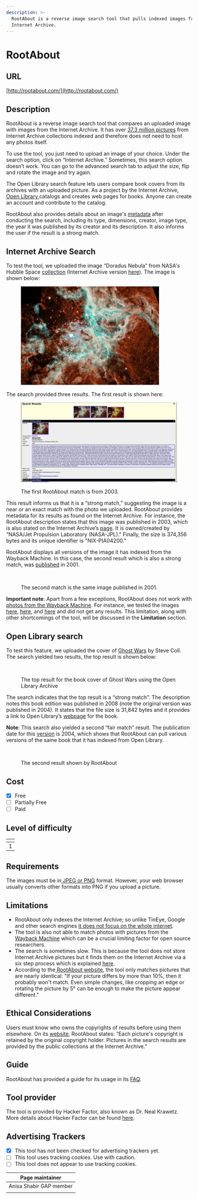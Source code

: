 ```yaml
---
description: >-
  RootAbout is a reverse image search tool that pulls indexed images from the
  Internet Archive.
---
```


# RootAbout

## URL

[http://rootabout.com/](http://rootabout.com/)

## Description

RootAbout is a reverse image search tool that compares an uploaded image with images from the Internet Archive. It has over [37.3 million pictures](https://rootabout.com/faq.php#What%20has%20RootAbout%20indexed) from Internet Archive collections indexed and therefore does not need to host any photos itself.&#x20;

To use the tool, you just need to upload an image of your choice. Under the search option, click on “Internet Archive.” Sometimes, this search option doesn’t work. You can go to the advanced search tab to adjust the size, flip and rotate the image and try again.

The Open Library search feature lets users compare book covers from its archives with an uploaded picture. As a project by the Internet Archive, [Open Library ](https://openlibrary.org/)catalogs and creates web pages for books. Anyone can create an account and contribute to the catalog.

RootAbout also provides details about an image's [metadata](https://rootabout.com/faq.php#What%20is%20RootAbout) after conducting the search, including its type, dimensions, creator, image type, the year it was published by its creator and its description. It also informs the user if the result is a strong match.

## Internet Archive Search

To test the tool, we uploaded the image “Doradus Nebula” from NASA's Hubble Space [collection](https://hubblesite.org/contents/media/images/2001/21/1080-Image.html) (Internet Archive version [here](https://archive.org/details/NIX-PIA04200)). The image is shown below:

<figure><img src=".gitbook/assets/root 5.jpg" alt="" width="375"><figcaption></figcaption></figure>

The search provided three results. The first result is shown here:&#x20;

<figure><img src=".gitbook/assets/Root About search result.png" alt=""><figcaption><p>The first RootAbout match is from 2003.</p></figcaption></figure>

This result informs us that it is a “strong match,” suggesting the image is a near or an exact match with the photo we uploaded. RootAbout provides metadata for its results as found on the Internet Archive. For instance, the RootAbout description states that this image was published in 2003, which is also stated on the Internet Archive’s [page](https://archive.org/details/NIX-PIA04200). It is owned/created by “NASA/Jet Propulsion Laboratory (NASA-JPL)." Finally, the size is 374,356 bytes and its unique identifier is "NIX-PIA04200."

RootAbout displays all versions of the image it has indexed from the Wayback Machine. In this case, the second result which is also a strong match, was [published](https://archive.org/details/PLAN-PIA04200) in 2001.

<figure><img src=".gitbook/assets/Screenshot 2025-01-19 at 6.25.42 PM.png" alt=""><figcaption><p>The second match is the same image published in 2001.</p></figcaption></figure>

**Important note**: Apart from a few exceptions, RootAbout does not work with [photos from the Wayback Machine](https://rootabout.com/faq.php#What%20has%20RootAbout%20indexed). For instance, we tested the images [here](https://archive.org/details/dr_future-map-of-the-world-10902000), [here](https://archive.org/details/speed-1970_20220823_1758), and [here](https://archive.org/details/contact_fingerlakes1_5381) and did not get any results. This limitation, along with other shortcomings of the tool, will be discussed in the **Limitation** section.

## **Open Library search**

To test this feature, we uploaded the cover of [Ghost Wars](https://en.wikipedia.org/wiki/Ghost_Wars) by Steve Coll. The search yielded two results, the top result is shown below:&#x20;

<figure><img src=".gitbook/assets/Screenshot 2025-01-19 at 4.34.53 PM.png" alt=""><figcaption><p>The top result for the book cover of Ghost Wars using the Open Library Archive</p></figcaption></figure>

The search indicates that the top result is a “strong match". The description notes this book edition was published in 2008 (note the original version was published in 2004). It states that the file size is 31,842 bytes and it provides a link to Open Library’s [webpage](https://openlibrary.org/books/OL24251547M/Ghost_Wars) for the book.&#x20;

**Note**: This search also yielded a second “fair match” result. The publication date for this [version](https://openlibrary.org/books/OL7361460M/Ghost_Wars) is 2004, which shows that RootAbout can pull various versions of the same book that it has indexed from Open Library.&#x20;

<figure><img src=".gitbook/assets/Screenshot 2025-01-19 at 4.49.28 PM.png" alt=""><figcaption><p>The second result shown by RootAbout</p></figcaption></figure>

## Cost

* [x] Free
* [ ] Partially Free
* [ ] Paid

## Level of difficulty

<table><thead><tr><th data-type="rating" data-max="5"></th></tr></thead><tbody><tr><td>1</td></tr></tbody></table>

## Requirements

The images must be in[ JPEG or PNG](https://rootabout.com/faq.php#What%20can%20I%20upload) format. However, your web browser usually converts other formats into PNG if you upload a picture.&#x20;

## Limitations

* RootAbout only indexes the Internet Archive; so unlike TinEye, Google and other search engines [it does not focus on the whole internet](https://rootabout.com/faq.php#Why%20doesnt%20my%20image%20match).&#x20;
* The tool is also not able to match photos with pictures from the [Wayback Machine](https://bellingcat.gitbook.io/toolkit/more/all-tools/internet-archive) which can be a crucial limiting factor for open source researchers.
* The search is sometimes slow. This is because the tool does not store Internet Archive pictures but it finds them on the Internet Archive via a six step process which is explained [here](https://rootabout.com/faq.php#Why%20is%20RootAbout%20sometimes%20slow).
* According to the[ RootAbout website](https://rootabout.com/faq.php#What%20kinds%20of%20pictures%20will%20match), the tool only matches pictures that are nearly identical: "If your picture differs by more than 10%, then it probably won't match. Even simple changes, like cropping an edge or rotating the picture by 5° can be enough to make the picture appear different."&#x20;

## Ethical Considerations

Users must know who owns the copyrights of results before using them elsewhere. On its [website](https://rootabout.com/faq.php), RootAbout states: “Each picture's copyright is retained by the original copyright holder. Pictures in the search results are provided by the public collections at the Internet Archive.”

## Guide

RootAbout has provided a guide for its usage in its [FAQ](https://rootabout.com/faq.php).

## Tool provider

The tool is provided by Hacker Factor, also known as Dr. Neal Krawetz. More details about Hacker Factor can be found [here](https://www.hackerfactor.com/about.php).

## Advertising Trackers

* [x] This tool has not been checked for advertising trackers yet.
* [ ] This tool uses tracking cookies. Use with caution.
* [ ] This tool does not appear to use tracking cookies.

| Page maintainer         |
| ----------------------- |
| Anisa Shabir GAP member |
|                         |
